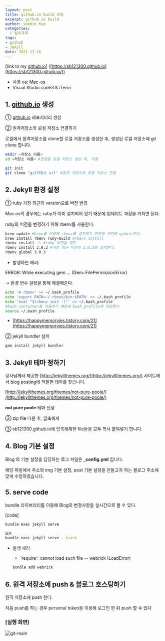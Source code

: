 ```yaml
---
layout: post
title: github.io build 과정
excerpt: github.io build
author: soobin Kim
categories:
  - 필수과제
tags:
- github
- Jekyll
date: 2021-12-16
---
```


[link to my [github.io](http://github.io/)] ([https://sb121300.github.io](https://sb121300.github.io/))

- 사용 os: Mac-os
- Visual Studio code3 & iTerm

## 1. [github.io](http://github.io) 생성

① [github.io](http://github.io/) 레포지터리 생성

② 원격저장소와 로컬 저장소 연결하기

 로컬에서 원격저장소를 clone할 로컬 저장소를 생성한 후, 생성된 로컬 저장소에 git clone 합니다.

```bash
mkdir <저장소 이름>
cd <저장소 이름> #연결할 로컬 저장소 생성 후, 이동

git init
git clone "git저장소 url" #원격 저장소와 로컬 저장소 연결
```

## 2. Jekyll 환경 설정

① ruby 가장 최근의 version으로 버전 변경

Mac os의 경우에는 ruby가 이미 설치되어 있기 때문에 업데이트 과정을 거치면 된다.

ruby의 버전을 변경하기 위해 rbenv를 사용한다.

```bash
brew update #brew를 이용해 rbenv를 설치하기 때문에 사전에 update한다.
brew install rbenv ruby-build #rbenv install
rbenv install -l #ruby 버전들 확인
rbenv install 3.0.3 #가장 최근 버전인 3.0.3을 설치한다.
rbenv global 3.0.3
```

* 발생하는 에러:

ERROR:  While executing gem ... (Gem::FilePermissionError)

→ 환경 변수 설정을 통해 해결해준다.

```bash
echo '# rbenv' >> ~/.bash_profile 
echo 'export PATH=~/.rbenv/bin:$PATH' >> ~/.bash_profile 
echo 'eval "$(rbenv init -)"' >> ~/.bash_profile 
#bash container를 사용하기 때문에 bash_profile에 저장한다.
source ~/.bash_profile
```

- [https://happymemoryies.tistory.com/21](https://happymemoryies.tistory.com/21)

② jekyll bundler 설치

```bash
gem install jekyll bundler
```

## 3. Jekyll 테마 정하기

강사님께서 제공한 [http://jekyllthemes.org/](http://jekyllthemes.org/) 사이트에서 blog posting에 적절한 테마를 찾습니다.

[http://jekyllthemes.org/themes/not-pure-poole/](http://jekyllthemes.org/themes/not-pure-poole/) 

**not pure poole** 테마 선정

② zip file 다운 후, 압축해제

③ sb121300.github.io에 압축해제한 file들을 모두 복사 붙여넣기 합니다. 

## 4. Blog 기본 설정

Blog 의 기본 설정을 담당하는 로그 파일은 **_config.yml** 입니다.

해당 파일에서 주소와 img 기본 설정, post 기본 설정을 만들고자 하는 블로그 주소에 맞게 수정하였습니다.

## 5. serve code

bundle 라이브러리를 이용해 Blog의 변경사항을 실시간으로 볼 수 있다.

[code]

```bash
bundle exec jekyll serve

또는 
bundle exec jekyll serve --trace
```

- 발생 에러
    - `require': cannot load such file -- webrick (LoadError)
    
    ```bash
    bundle add webrick
    ```
    

## 6. 원격 저장소에 push & 블로그 호스팅하기

 원격 저장소에 push 한다.

처음 push를 하는 경우 personal token을 이용해 로그인 한 뒤 push 할 수 있다

### [실행 화면]
![git-main](https://user-images.githubusercontent.com/96071948/146340054-96f0512a-8da9-44eb-8610-618b696a6d15.png)
